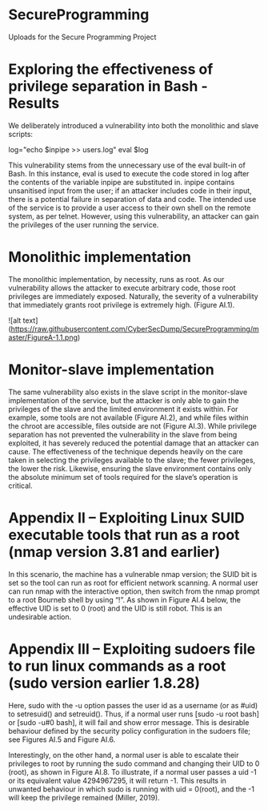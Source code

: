 # SecureProgramming
Uploads for the Secure Programming Project

# Exploring the effectiveness of privilege separation in Bash - Results 

We deliberately introduced a vulnerability into both the monolithic and slave scripts: 

log="echo $inpipe >> users.log" 
eval $log 

This vulnerability stems from the unnecessary use of the eval built-in of Bash. 
In this instance, eval is used to execute the code 
stored in log after the contents of the variable inpipe are substituted in. inpipe contains unsanitised input from the user; 
if an attacker includes code in their input, there is a potential failure in separation of data and code. 
The intended use of the service is to provide a user access to their own shell on the remote system, as per telnet. However, using this vulnerability, an attacker can gain the privileges of the user running the service. 

# Monolithic implementation 

The monolithic implementation, by necessity, runs as root. As our vulnerability allows the attacker to execute arbitrary code, 
those root privileges are immediately exposed. Naturally, the severity of a vulnerability that immediately grants root privilege is extremely high. (Figure AI.1).

![alt text] (https://raw.githubusercontent.com/CyberSecDump/SecureProgramming/master/FigureA-1.1.png)

# Monitor-slave implementation

The same vulnerability also exists in the slave script in the monitor-slave implementation of the service, but the attacker is only able to gain the privileges of the slave and the limited environment it exists within. For example, some tools are not available (Figure AI.2), and while files within the chroot are accessible, files outside are not (Figure AI.3). While privilege separation has not prevented the vulnerability in the slave from being exploited, it has severely reduced the potential damage that an attacker can cause. The effectiveness of the technique depends heavily on the care taken in selecting the privileges available to the slave; the fewer privileges, the lower the risk. Likewise, ensuring the slave environment contains only the absolute minimum set of tools required for the slave’s operation is critical. 

# Appendix II – Exploiting Linux SUID executable tools that run as a root (nmap version 3.81 and earlier) 

In this scenario, the machine has a vulnerable nmap version; the SUID bit is set so the tool can run as root for efficient network scanning. A normal user can run nmap with the interactive option, then switch from the nmap prompt to a root Bourneb shell by using “!”. As shown in Figure AI.4 below, the effective UID is set to 0 (root) and the UID is still robot. This is an undesirable action.  

# Appendix III – Exploiting sudoers file to run linux commands as a root (sudo version earlier 1.8.28) 

Here, sudo with the -u option passes the user id as a username (or as #uid) to setresuid() and setreuid(). Thus, if a normal user runs [sudo -u root bash] or [sudo -u#0 bash], it will fail and show error message. This is desirable behaviour defined by the security policy configuration in the sudoers file; see Figures AI.5 and Figure AI.6. 

Interestingly, on the other hand, a normal user is able to escalate their privileges to root by running the sudo command and changing their UID to 0 (root), as shown in Figure AI.8. To illustrate, if a normal user passes a uid -1 or its equivalent value 4294967295, it will return -1. This results in unwanted behaviour in which sudo is running with uid = 0(root), and the -1 will keep the privilege remained (Miller, 2019).   
